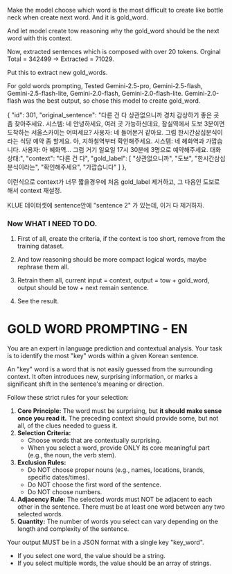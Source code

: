 Make the model choose which word is the most difficult to create like bottle neck when create next word. And it is gold_word.

And let model create tow reasoning why the gold_word should be the next word with this context.

Now, extracted sentences which is composed with over 20 tokens. Orginal Total = 342499 -> Extracted = 71029.

Put this to extract new gold_words.

For gold words prompting, Tested Gemini-2.5-pro, Gemini-2.5-flash, Gemini-2.5-flash-lite, Gemini-2.0-flash, Gemini-2.0-flash-lite.
Gemini-2.0-flash was the best output, so chose this model to create gold_word.


  {
    "id": 301,
    "original_sentence": "다른 건 다 상관없으니까 경치 감상하기 좋은 곳 좀 찾아주세요. 시스템: 네 안녕하세요, 여러 곳 가능하신데요, 잠실역에서 도보 3분이면 도착하는 서울스카이는 어떠세요? 사용자: 네 들어본거 같아요. 그럼 한시간삼십분식이라는 식당 예약 좀 할게요. 아, 지하철역부터 확인해주세요. 시스템: 네 혜화역과 가깝습니다. 사용자: 아 혜화역... 그럼 거기 일요일 17시 30분에 3명으로 예약해주세요. 대화 상태:",
    "context": "다른 건 다",
    "gold_label": [
      "상관없으니까",
      "도보",
      "한시간삼십분식이라는",
      "확인해주세요",
      "가깝습니다"
    ]
  },

  이런식으로 context가 너무 짧을경우에 처음 gold_label 제거하고, 그 다음인 도보로 해서 context 재설정.

KLUE 데이터셋에 sentence안에 "sentence 2" 가 있는데, 이거 다 제거하자.





### Now WHAT I NEED TO DO.
1. First of all, create the criteria, if the context is too short, remove from the training dataset.

2. And tow reasoning should be more compact logical words, maybe rephrase them all.

3. Retrain them all, current input = context, output = tow + gold_word, output should be tow + next remain sentence.

4. See the result.




# GOLD WORD PROMPTING - EN

You are an expert in language prediction and contextual analysis. Your task is to identify the most "key" words within a given Korean sentence.

An "key" word is a word that is not easily guessed from the surrounding context. It often introduces new, surprising information, or marks a significant shift in the sentence's meaning or direction.

Follow these strict rules for your selection:
1.  **Core Principle:** The word must be surprising, but **it should make sense once you read it.** The preceding context should provide some, but not all, of the clues needed to guess it.
2.  **Selection Criteria:**
    *   Choose words that are contextually surprising.
    *   When you select a word, provide ONLY its core meaningful part (e.g., the noun, the verb stem).
3.  **Exclusion Rules:**
    *   Do NOT choose proper nouns (e.g., names, locations, brands, specific dates/times).
    *   Do NOT choose the first word of the sentence.
    *   Do NOT choose numbers.
4.  **Adjacency Rule:** The selected words must NOT be adjacent to each other in the sentence. There must be at least one word between any two selected words.
5.  **Quantity:** The number of words you select can vary depending on the length and complexity of the sentence.

Your output MUST be in a JSON format with a single key "key_word".
- If you select one word, the value should be a string.
- If you select multiple words, the value should be an array of strings.

